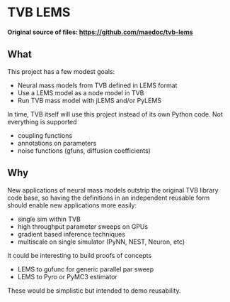 # TVB LEMS

**Original source of files: https://github.com/maedoc/tvb-lems**

## What

This project has a few modest goals:

- Neural mass models from TVB defined in LEMS format
- Use a LEMS model as a node model in TVB
- Run TVB mass model with jLEMS and/or PyLEMS

In time, TVB itself will use this project instead of its
own Python code.  Not everything is supported

- coupling functions
- annotations on parameters
- noise functions (gfuns, diffusion coefficients)

## Why

New applications of neural mass models outstrip the original
TVB library code base, so having the definitions in an independent
reusable form should enable new applications more easily:

- single sim within TVB
- high throughput parameter sweeps on GPUs
- gradient based inference techniques
- multiscale on single simulator (PyNN, NEST, Neuron, etc)

It could be interesting to build proofs of concepts

- LEMS to gufunc for generic parallel par sweep
- LEMS to Pyro or PyMC3 estimator

These would be simplistic but intended to demo reusability.